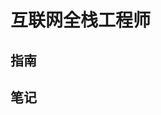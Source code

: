 

# 互联网全栈工程师

## 指南

<Linkcard 
  url="./startup/" 
  title="StartUp"
  logo="/blog/icon/devops.png"
  />  

<Linkcard 
  url="./interview/" 
  title="面试宝典"  
  logo="/blog/icon/google.png"
  />  

## 笔记

  <Linkcard 
  url="./index/vitepress/" 
  title="Vitepress"  
  logo="/blog/icon/vitepress.png"
  />

